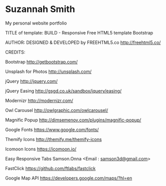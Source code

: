 # Suzannah Smith
My personal website portfolio

TITLE of template: 
BUILD - Responsive Free HTML5 template Bootstrap

AUTHOR:
DESIGNED & DEVELOPED by FREEHTML5.co
http://freehtml5.co/


CREDITS:

Bootstrap
http://getbootstrap.com/

Unsplash for Photos
http://unsplash.com/

jQuery
http://jquery.com/

jQuery Easing
http://gsgd.co.uk/sandbox/jquery/easing/

Modernizr
http://modernizr.com/

Owl Carousel
http://owlgraphic.com/owlcarousel/

Magnific Popup
http://dimsemenov.com/plugins/magnific-popup/

Google Fonts
https://www.google.com/fonts/

Themify Icons
http://themify.me/themify-icons

Icomoon Icons
https://icomoon.io/

Easy Responsive Tabs
Samson.Onna <Email : samson3d@gmail.com> 

FastClick
https://github.com/ftlabs/fastclick

Google Map API
https://developers.google.com/maps/?hl=en

